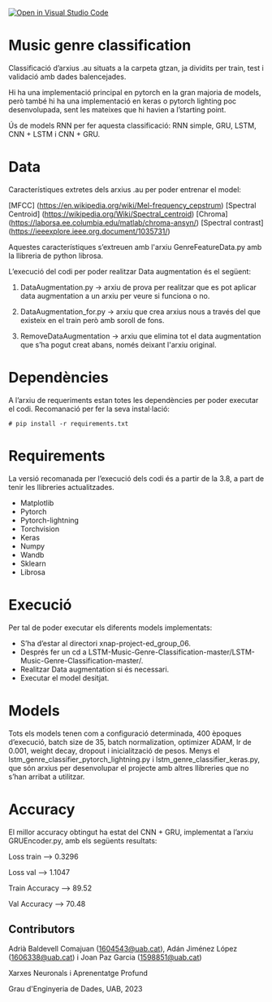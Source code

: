 [![Open in Visual Studio Code](https://classroom.github.com/assets/open-in-vscode-718a45dd9cf7e7f842a935f5ebbe5719a5e09af4491e668f4dbf3b35d5cca122.svg)](https://classroom.github.com/online_ide?assignment_repo_id=11122310&assignment_repo_type=AssignmentRepo)
# Music genre classification
Classificació d’arxius .au situats a la carpeta gtzan, ja dividits per train, test i validació amb dades balencejades.

Hi ha una implementació principal en pytorch en la gran majoria de models, però també hi ha una implementació en keras o pytorch lighting poc desenvolupada, sent les mateixes que hi havien a l’starting point.

Ús de models RNN per fer aquesta classificació: RNN simple, GRU, LSTM, CNN + LSTM i CNN + GRU.

# Data
Característiques extretes dels arxius .au per poder entrenar el model:

[MFCC] (https://en.wikipedia.org/wiki/Mel-frequency_cepstrum)
[Spectral Centroid] (https://wikipedia.org/Wiki/Spectral_centroid)
[Chroma] (https://laborsa.ee.columbia.edu/matlab/chroma-ansyn/)
[Spectral contrast] (https://ieeexplore.ieee.org.document/1035731/)

Aquestes característiques s’extreuen amb l'arxiu GenreFeatureData.py amb la llibreria de python librosa.

L’execució del codi per poder realitzar Data augmentation és el següent:

1. DataAugmentation.py → arxiu de prova per realitzar que es pot aplicar data augmentation a un arxiu per veure si funciona o no.

2. DataAugmentation_for.py → arxiu que crea arxius nous a través del que existeix en el train però amb soroll de fons.

3. RemoveDataAugmentation → arxiu que elimina tot el data augmentation que s’ha pogut creat abans, només deixant l'arxiu original.

# Dependències
A l’arxiu de requeriments estan totes les dependències per poder executar el codi. Recomanació per fer la seva instal·lació:

	# pip install -r requirements.txt

# Requirements
La versió recomanada per l’execució dels codi és a partir de la 3.8, a part de tenir les llibreries actualitzades.
- Matplotlib
- Pytorch
- Pytorch-lightning
- Torchvision
- Keras
- Numpy 
- Wandb
- Sklearn
- Librosa

# Execució
Per tal de poder executar els diferents models implementats:
- S’ha d’estar al directori xnap-project-ed_group_06.
- Després fer un cd a LSTM-Music-Genre-Classification-master/LSTM-Music-Genre-Classification-master/.
- Realitzar Data augmentation si és necessari.
- Executar el model desitjat.

# Models
Tots els models tenen com  a configuració determinada, 400 èpoques d’execució, batch size de 35, batch normalization, optimizer ADAM, lr de 0.001, weight decay, dropout i inicialització de pesos. Menys el lstm_genre_classifier_pytorch_lightning.py i lstm_genre_classifier_keras.py, que són arxius per desenvolupar el projecte amb altres llibreries que no s’han arribat a utilitzar. 

# Accuracy
El millor accuracy obtingut ha estat del CNN + GRU, implementat a l’arxiu GRUEncoder.py, amb els següents resultats:

Loss train --> 0.3296

Loss val --> 1.1047

Train Accuracy --> 89.52 

Val Accuracy --> 70.48


## Contributors
Adrià Baldevell Comajuan (1604543@uab.cat), Adán Jiménez López (1606338@uab.cat) i Joan Paz Garcia (1598851@uab.cat)

Xarxes Neuronals i Aprenentatge Profund

Grau d'Enginyeria de Dades, 
UAB, 2023
